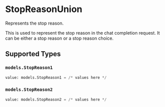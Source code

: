 # StopReasonUnion

Represents the stop reason.

This is used to represent the stop reason in the chat completion request.
It can be either a stop reason or a stop reason choice.


## Supported Types

### `models.StopReason1`

```python
value: models.StopReason1 = /* values here */
```

### `models.StopReason2`

```python
value: models.StopReason2 = /* values here */
```

